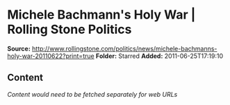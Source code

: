 # Michele Bachmann's Holy War | Rolling Stone Politics

**Source:** http://www.rollingstone.com/politics/news/michele-bachmanns-holy-war-20110622?print=true
**Folder:** Starred
**Added:** 2011-06-25T17:19:10




## Content
*Content would need to be fetched separately for web URLs*

